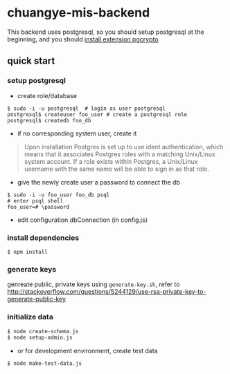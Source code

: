 # chuangye-mis-backend

This backend uses postgresql, so you should setup postgresql at the beginning, 
and you should [install extension pgcrypto](http://stackoverflow.com/questions/2647158/how-can-i-hash-passwords-in-postgresql)

## quick start

### setup postgresql
* create role/database 
```
$ sudo -i -u postgresql  # login as user postgresql
postgresql$ createuser foo_user # create a postgresql role
postgresql$ createdb foo_db
```
* if no corresponding system user, create it

> Upon installation Postgres is set up to use ident authentication, which means that it associates Postgres roles with a matching Unix/Linux system account. If a role exists within Postgres, a Unix/Linux username with the same name will be able to sign in as that role.

* give the newly create user a password to connect the db
```
$ sudo -i -u foo_user foo_db psql
# enter psql shell
foo_user=# \password
```

* edit configuration dbConnection (in config.js)

### install dependencies

```
$ npm install
```

### generate keys

genreate public, private keys using `generate-key.sh`, refer to http://stackoverflow.com/questions/5244129/use-rsa-private-key-to-generate-public-key

### initialize data

```bash
$ node create-schema.js
$ node setup-admin.js
```

* or for development environment, create test data

```bash
$ node make-test-data.js
```
